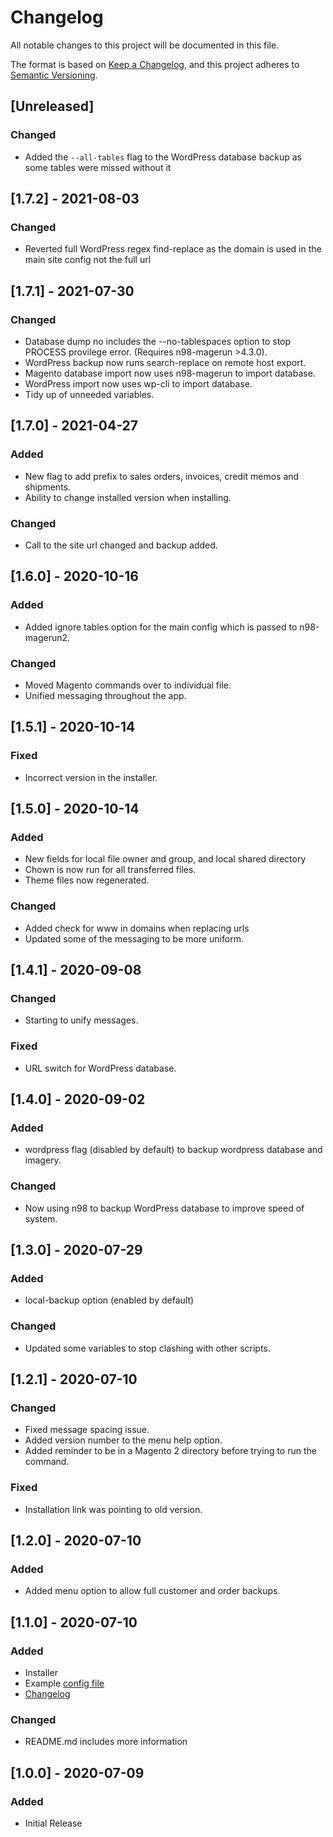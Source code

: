# Changelog
All notable changes to this project will be documented in this file.

The format is based on [Keep a Changelog](https://keepachangelog.com/en/1.0.0/),
and this project adheres to [Semantic Versioning](https://semver.org/spec/v2.0.0.html).

## [Unreleased]

### Changed
- Added the `--all-tables` flag to the WordPress database backup as some tables were missed without it


## [1.7.2] - 2021-08-03
### Changed
- Reverted full WordPress regex find-replace as the domain is used in the main site config not the full url


## [1.7.1] - 2021-07-30
### Changed
- Database dump no includes the --no-tablespaces option to stop PROCESS provilege error. (Requires n98-magerun >4.3.0).
- WordPress backup now runs search-replace on remote host export.
- Magento database import now uses n98-magerun to import database.
- WordPress import now uses wp-cli to import database.
- Tidy up of unneeded variables.


## [1.7.0] - 2021-04-27
### Added
- New flag to add prefix to sales orders, invoices, credit memos and shipments.
- Ability to change installed version when installing.

### Changed
- Call to the site url changed and backup added.


## [1.6.0] - 2020-10-16
### Added
- Added ignore tables option for the main config which is passed to n98-magerun2.

### Changed
- Moved Magento commands over to individual file.
- Unified messaging throughout the app.


## [1.5.1] - 2020-10-14
### Fixed
- Incorrect version in the installer.


## [1.5.0] - 2020-10-14
### Added
- New fields for local file owner and group, and local shared directory
- Chown is now run for all transferred files.
- Theme files now regenerated.

### Changed
- Added check for www in domains when replacing urls
- Updated some of the messaging to be more uniform.


## [1.4.1] - 2020-09-08
### Changed
- Starting to unify messages.

### Fixed
- URL switch for WordPress database.


## [1.4.0] - 2020-09-02
### Added
- wordpress flag (disabled by default) to backup wordpress database and imagery.

### Changed
- Now using n98 to backup WordPress database to improve speed of system.


## [1.3.0] - 2020-07-29
### Added
- local-backup option (enabled by default)

### Changed
- Updated some variables to stop clashing with other scripts.


## [1.2.1] - 2020-07-10
### Changed
- Fixed message spacing issue.
- Added version number to the menu help option.
- Added reminder to be in a Magento 2 directory before trying to run the command.

### Fixed
- Installation link was pointing to old version.


## [1.2.0] - 2020-07-10
### Added
- Added menu option to allow full customer and order backups.


## [1.1.0] - 2020-07-10
### Added
- Installer
- Example [config file](./example.conf)
- [Changelog](./CHANGELOG.md)

### Changed
- README.md includes more information


## [1.0.0] - 2020-07-09
### Added
- Initial Release